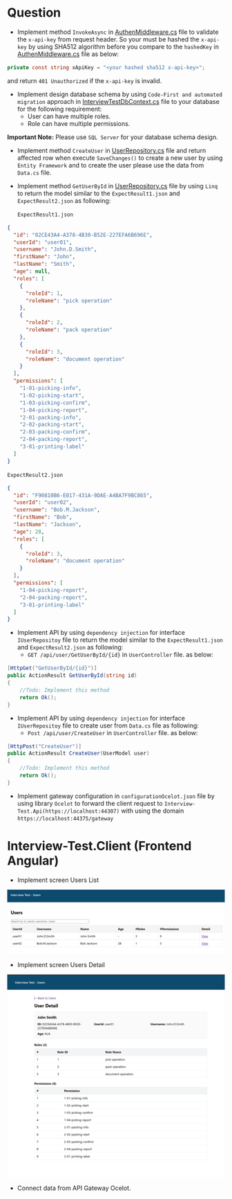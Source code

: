 # Question
- Implement method `InvokeAsync` in [AuthenMiddleware.cs](#question) file to validate the `x-api-key` 
from request header. So your must be hashed the `x-api-key` by using SHA512 algorithm before you compare to the `hashedKey` in [AuthenMiddleware.cs](#question) file as below:
```csharp
private const string xApiKey = "<your hashed sha512 x-api-key>";
```
and return `401 Unauthorized` if the `x-api-key` is invalid.

- Implement design database schema by using `Code-First and automated migration` approach in [InterviewTestDbContext.cs](#question) file to your database for the following requirement:
  - User can have multiple roles.
  - Role can have multiple permissions.

**Important Note:** Please use `SQL Server` for your database schema design.

- Implement method `CreateUser` in [UserRepository.cs](#question) file and return affected row when execute `SaveChanges()` 
to create a new user by using `Entity Framework` and to create the user please use the data from `Data.cs` file.


- Implement method `GetUserById` in [UserRepository.cs](#question) file by using `Linq` to return the model similar to the `ExpectResult1.json` and `ExpectResult2.json`
as following:


  `ExpectResult1.json`
```json
{
  "id": "02CE43A4-A378-4B30-B52E-227EFA6B696E",
  "userId": "user01",
  "username": "John.D.Smith",
  "firstName": "John",
  "lastName": "Smith",
  "age": null,
  "roles": [
    {
      "roleId": 1,
      "roleName": "pick operation"
    },
    {
      "roleId": 2,
      "roleName": "pack operation"
    },
    {
      "roleId": 3,
      "roleName": "document operation"
    }
  ],
  "permissions": [
    "1-01-picking-info",
    "1-02-picking-start",
    "1-03-picking-confirm",
    "1-04-picking-report",
    "2-01-packing-info",
    "2-02-packing-start",
    "2-03-packing-confirm",
    "2-04-packing-report",
    "3-01-printing-label"
  ]
}
```

`ExpectResult2.json`
```json
{
  "id": "F90810B6-E017-431A-9DAE-A4BA7F9BC865",
  "userId": "user02",
  "username": "Bob.M.Jackson",
  "firstName": "Bob",
  "lastName": "Jackson",
  "age": 28,
  "roles": [
    {
      "roleId": 3,
      "roleName": "document operation"
    }
  ],
  "permissions": [
    "1-04-picking-report",
    "2-04-packing-report",
    "3-01-printing-label"
  ]
}
```

- Implement API by using `dependency injection` for interface `IUserRepositoy` file to return the model similar to the `ExpectResult1.json` and `ExpectResult2.json` as following:
  - `GET /api/user/GetUserById/{id}` in `UserController` file. as below:

```csharp
[HttpGet("GetUserById/{id}")]
public ActionResult GetUserById(string id)
{
    //Todo: Implement this method
    return Ok();
}
```

- Implement API by using `dependency injection` for interface `IUserRepositoy` file to create user from `Data.cs` file as following:
  - `Post /api/user/CreateUser` in `UserController` file. as below:

```csharp
[HttpPost("CreateUser")]
public ActionResult CreateUser(UserModel user)
{
    //Todo: Implement this method
    return Ok();
}
```

- Implement gateway configuration in `configurationOcelot.json` file by using library `Ocelot` 
to  forward the client request to `Interview-Test.Api(https://localhost:44307)` with using the domain `https://localhost:44375/gateway`


# Interview-Test.Client (Frontend Angular)

- Implement screen Users List

![Example Users List screen](../Interview-Test/Interview-Test.Client/src/assets/list.png)

- Implement screen Users Detail 

![Example Users Detail screen](../Interview-Test/Interview-Test.Client/src/assets/detail.png)

- Connect data from API Gateway Ocelot.